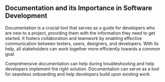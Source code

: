 ## Documentation and its Importance in Software Development

Documentation is a crucial tool that serves as a guide for developers who are new to a project, providing them with the information they need to get started. It fosters collaboration and teamwork by enabling effective communication between testers, users, designers, and developers. With its help, all stakeholders can work together more efficiently towards a common goal.

Comprehensive documentation can help during troubleshooting and help developers implement the right solution. Documentation can serve as a tool for seamless onboarding and help developers build upon existing work.
